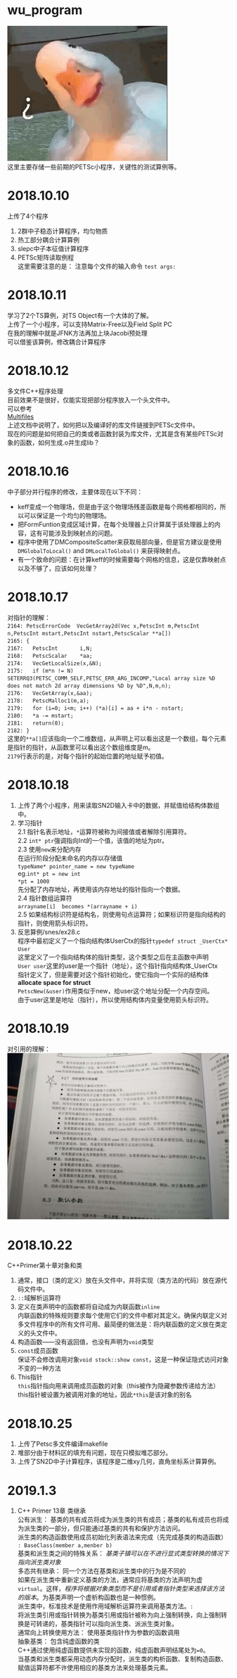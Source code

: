 wu_program
==========  
![smile](smile.png)  
这里主要存储一些前期的PETSc小程序，关键性的测试算例等。  

# 2018.10.10  
上传了4个程序
1. 2群中子稳态计算程序，均匀物质
2. 热工部分耦合计算算例
3. slepc中子本征值计算程序
4. PETSc矩阵读取例程  
这里需要注意的是：
注意每个文件的输入命令
 `test args: `

# 2018.10.11
学习了2个TS算例，对TS Object有一个大体的了解。  
上传了一个小程序，可以支持Matrix-Free以及Field Split PC  
在我的理解中就是JFNK方法再加上块Jacobi预处理  
可以借鉴该算例，修改耦合计算程序


# 2018.10.12
多文件C++程序处理  
目前效果不是很好，仅能实现把部分程序放入一个头文件中。  
可以参考  
[Multifiles](http://www.itkeyword.com/doc/5923142964970566764/creating-a-library-file-in-makefile-and-compiling-after-that)  
上述文档中说明了，如何把以及编译好的库文件链接到PETSc文件中。  
现在的问题是如何把自己的类或者函数封装为库文件，尤其是含有某些PETSc对象的函数，如何生成.o并生成lib？


# 2018.10.16
中子部分并行程序的修改，主要体现在以下不同：  
* keff变成一个物理场，但是由于这个物理场残差函数是每个网格都相同的，所以可以保证是一个均匀的物理场。
* 把FormFuntion变成区域计算，在每个处理器上只计算属于该处理器上的内容，这有可能涉及到映射点的问题。
* 程序中使用了DMCompositeScatter来获取局部向量，但是官方建议是使用`DMGlobalToLocal()` and `DMLocalToGlobal()` 来获得映射点。
* 有一个致命的问题：在计算keff的时候需要每个网格的信息，这是仅靠映射点以及不够了，应该如何处理？



# 2018.10.17
对指针的理解：  
`2164: PetscErrorCode  VecGetArray2d(Vec x,PetscInt m,PetscInt n,PetscInt mstart,PetscInt nstart,PetscScalar **a[])`  
`2165: { `   
`2167:   PetscInt       i,N;`      
`2168:   PetscScalar    *aa;`   
`2174:   VecGetLocalSize(x,&N);`  
`2175:   if (m*n != N) SETERRQ3(PETSC_COMM_SELF,PETSC_ERR_ARG_INCOMP,"Local array size %D does not match 2d array dimensions %D by %D",N,m,n);  `  
`2176:   VecGetArray(x,&aa); `   
`2178:   PetscMalloc1(m,a);`    
`2179:   for (i=0; i<m; i++) (*a)[i] = aa + i*n - nstart; `   
`2180:   *a -= mstart;`    
`2181:   return(0); `   
`2182: }`  
这里的`**a[]`应该指向一个二维数组，从声明上可以看出这是一个数组，每个元素是指针的指针，从函数里可以看出这个数组维度是m。  
`2179`行表示的是，对每个指针的起始位置的地址赋予初值。  


# 2018.10.18  
1. 上传了两个小程序，用来读取SN2D输入卡中的数据，并赋值给结构体数组中。
2. 学习指针  
2.1  指针名表示地址，`*`运算符被称为间接值或者解除引用算符。  
2.2  `int* ptr`强调指向Int的一个值，该值的地址为ptr。  
2.3  使用`new`来分配内存  
  在运行阶段分配未命名的内存以存储值  
  `typeName* pointer_name = new typeName`  
  eg.`int* pt = new int`  
   `*pt = 1000`  
   先分配了内存地址，再使用该内存地址的指针指向一个数据。  
 2.4  指针数组运算符  
 `arrayname[i]  becomes *(arrayname + i)`  
 2.5  如果结构标识符是结构名，则使用句点运算符；如果标识符是指向结构的指针，则使用箭头标识符。  
3. 反思算例/snes/ex28.c  
程序中最初定义了一个指向结构体UserCtx的指针`typedef struct _UserCtx* User`  
这里定义了一个指向结构体的指针类型，这个类型之后在主函数中声明  
`User user`这里的user是一个指针（地址），这个指针指向结构体_UserCtx  
指针定义了，但是需要对这个指针初始化，使它指向一个实际的结构体 **allocate space for struct**  
`PetscNew(&user)`作用类似于new，给user这个地址分配一个内存空间。  
由于user这里是地址（指针），所以使用结构体内变量使用箭头标识符。  


# 2018.10.19
对引用的理解：  
![Reference](reference.jpg)  


# 2018.10.22
C++Primer第十章对象和类  
1. 通常，接口（类的定义）放在头文件中，并将实现（类方法的代码）放在源代码文件中。  
2. `::`域解析运算符  
3. 定义在类声明中的函数都将自动成为内联函数`inline`  
内联函数的特殊规则要求每个使用它们的文件中都对其定义。确保内联定义对多文件程序中的所有文件可用、最简便的做法是：将内联函数的定义放在类定义的头文件中。  
4. 构造函数——没有返回值，也没有声明为`void`类型  
5. `const`成员函数  
保证不会修改调用对象`void stock::show const`，这是一种保证隐式访问对象不变的一种方法  
6. This指针  
`this`指针指向用来调用成员函数的对象（this被作为隐藏参数传递给方法）  
this指针被设置为被调用对象的地址，因此`*this`是该对象的别名  

# 2018.10.25
1. 上传了Petsc多文件编译makefile
2. 堆部分由于材料区的填充有问题，现在只模拟堆芯部分。  
3. 上传了SN2D中子计算程序，该程序是二维xy几何，直角坐标系计算算例。  


# 2019.1.3
1. C++ Primer 13章 类继承   
公有派生： 基类的共有成员将成为派生类的共有成员；基类的私有成员也将成为派生类的一部分，但只能通过基类的共有和保护方法访问。   
派生类的构造函数使用成员初始化列表语法来完成（先完成基类的构造函数）  
`: BaseClass(member a,menber b)`  
基类和派生类之间的特殊关系： *基类子镇可以在不进行显式类型转换的情况下指向派生类对象*  
多态共有继承： 同一个方法在基类和派生类中的行为是不同的   
如果在派生类中重新定义基类的方法，通常应将基类的方法声明为虚`virtual`。这样，*程序将根据对象类型而不是引用或者指针类型来选择该方法的版本*。为基类声明一个虚析构函数也是一种惯例。    
派生类中，标准技术是使用作用域解析运算符来调用基类方法。`:`   
将派生类引用或指针转换为基类引用或指针被称为向上强制转换，向上强制转换是可转递的，基类指针可以指向派生类、派派生类对象。    
通常向上转换使用方法： 使用基类指针作为参数的函数调用    
抽象基类：  包含纯虚函数的类    
C++通过使用纯虚函数提供未实现的函数，纯虚函数声明结尾处为`=0`。    
当基类和派生类都采用动态内存分配时，派生类的构析函数、复制构造函数、赋值运算符都不许使用相应的基类方法来处理基类元素。   

